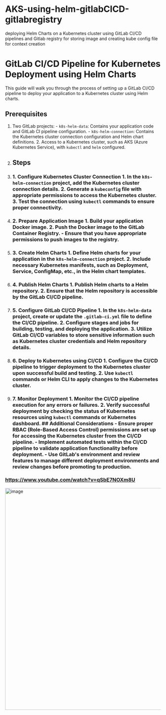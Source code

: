 # AKS-using-helm-gitlabCICD-gitlabregistry
deploying Helm Charts on a Kubernetes cluster using GitLab CI/CD pipelines and Gitlab registry for storing image and creating kube config file for context creation
# GitLab CI/CD Pipeline for Kubernetes Deployment using Helm Charts 
This guide will walk you through the process of setting up a GitLab CI/CD pipeline to deploy your application to a Kubernetes cluster using Helm charts. 
## Prerequisites
1. Two GitLab projects: - `k8s-helm-data`: Contains your application code and GitLab CI pipeline configuration. - `k8s-helm-connection`: Contains the Kubernetes cluster connection configuration and Helm chart definitions. 2. Access to a Kubernetes cluster, such as AKS (Azure Kubernetes Service), with `kubectl` and `helm` configured.
2.  ## Steps
3.  ### 1. Configure Kubernetes Cluster Connection 1. In the `k8s-helm-connection` project, add the Kubernetes cluster connection details. 2. Generate a `kubeconfig` file with appropriate permissions to access the Kubernetes cluster. 3. Test the connection using `kubectl` commands to ensure proper connectivity.
4.   ### 2. Prepare Application Image 1. Build your application Docker image. 2. Push the Docker image to the GitLab Container Registry. - Ensure that you have appropriate permissions to push images to the registry.
5.    ### 3. Create Helm Charts 1. Define Helm charts for your application in the `k8s-helm-connection` project. 2. Include necessary Kubernetes manifests, such as Deployment, Service, ConfigMap, etc., in the Helm chart templates.
6.  ### 4. Publish Helm Charts 1. Publish Helm charts to a Helm repository. 2. Ensure that the Helm repository is accessible by the GitLab CI/CD pipeline.
7.  ### 5. Configure GitLab CI/CD Pipeline 1. In the `k8s-helm-data` project, create or update the `.gitlab-ci.yml` file to define the CI/CD pipeline. 2. Configure stages and jobs for building, testing, and deploying the application. 3. Utilize GitLab CI/CD variables to store sensitive information such as Kubernetes cluster credentials and Helm repository details.
8.  ### 6. Deploy to Kubernetes using CI/CD 1. Configure the CI/CD pipeline to trigger deployment to the Kubernetes cluster upon successful build and testing. 2. Use `kubectl` commands or Helm CLI to apply changes to the Kubernetes cluster.
9.  ### 7. Monitor Deployment 1. Monitor the CI/CD pipeline execution for any errors or failures. 2. Verify successful deployment by checking the status of Kubernetes resources using `kubectl` commands or Kubernetes dashboard. ## Additional Considerations - Ensure proper RBAC (Role-Based Access Control) permissions are set up for accessing the Kubernetes cluster from the CI/CD pipeline. - Implement automated tests within the CI/CD pipeline to validate application functionality before deployment. - Use GitLab's environment and review features to manage different deployment environments and review changes before promoting to production.



###            https://www.youtube.com/watch?v=qSbE7NOXm8U


<img width="717" alt="image" src="https://github.com/MadhaviShirbhate/AKS-using-helm-gitlabCICD-gitlabregistry/assets/43905916/962dd181-508b-4c99-baf4-127c6914a92d">

